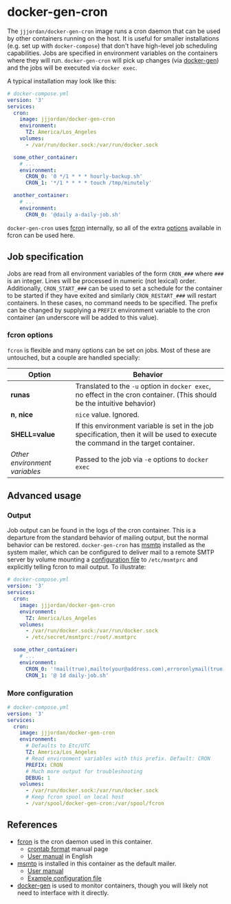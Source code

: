 # docker-gen-cron
The `jjjordan/docker-gen-cron` image runs a cron daemon that can be used by
other containers running on the host.  It is useful for smaller
installations (e.g.  set up with `docker-compose`) that don't have
high-level job scheduling capabilities.  Jobs are specified in environment
variables on the containers where they will run.  `docker-gen-cron` will
pick up changes (via [docker-gen](https://github.com/jwilder/docker-gen))
and the jobs will be executed via `docker exec`.

A typical installation may look like this:

```yaml
# docker-compose.yml
version: '3'
services:
  cron:
    image: jjjordan/docker-gen-cron
    environment:
      TZ: America/Los_Angeles
    volumes:
      - /var/run/docker.sock:/var/run/docker.sock

  some_other_container:
    # ...
    environment:
      CRON_0: '0 */1 * * * hourly-backup.sh'
      CRON_1: '*/1 * * * * touch /tmp/minutely'

  another_container:
    # ...
    environment:
      CRON_0: '@daily a-daily-job.sh'
```

`docker-gen-cron` uses [fcron](http://fcron.free.fr/) internally, so all of
the extra [options](http://fcron.free.fr/doc/en/fcrontab.5.html) available
in fcron can be used here.

## Job specification
Jobs are read from all environment variables of the form `CRON_###` where
`###` is an integer.  Lines will be processed in numeric (not lexical)
order.  Additionally, `CRON_START_###` can be used to set a schedule for the
container to be started if they have exited and similarly `CRON_RESTART_###`
will restart containers.  In these cases, no command needs to be specified. 
The prefix can be changed by supplying a `PREFIX` environment variable to
the cron container (an underscore will be added to this value).

### fcron options
`fcron` is flexible and many options can be set on jobs.  Most of these are
untouched, but a couple are handled specially:

| Option | Behavior |
| ------ | ------------- |
| **runas** | Translated to the `-u` option in `docker exec`, no effect in the cron container. (This should be the intuitive behavior) |
| **n**, **nice** | `nice` value. Ignored. |
| **SHELL=value** | If this environment variable is set in the job specification, then it will be used to execute the command in the target container. |
| *Other environment variables* | Passed to the job via `-e` options to `docker exec` |

## Advanced usage

### Output
Job output can be found in the logs of the cron container.  This is a
departure from the standard behavior of mailing output, but the normal
behavior can be restored.  `docker-gen-cron` has
[msmtp](https://marlam.de/msmtp/) installed as the system mailer, which can
be configured to deliver mail to a remote SMTP server by volume mounting a
[configuration file](https://marlam.de/msmtp/msmtprc.txt) to
`/etc/msmtprc` and explicitly telling fcron to mail output.  To
illustrate:

```yaml
# docker-compose.yml
version: '3'
services:
  cron:
    image: jjjordan/docker-gen-cron
    environment:
      TZ: America/Los_Angeles
    volumes:
      - /var/run/docker.sock:/var/run/docker.sock
      - /etc/secret/msmtprc:/root/.msmtprc

  some_other_container:
    # ...
    environment:
      CRON_0: '!mail(true),mailto(your@address.com),erroronlymail(true)'
      CRON_1: '@ 1d daily-job.sh'
```

### More configuration
```yaml
# docker-compose.yml
version: '3'
services:
  cron:
    image: jjjordan/docker-gen-cron
    environment:
      # Defaults to Etc/UTC
      TZ: America/Los_Angeles
      # Read environment variables with this prefix. Default: CRON
      PREFIX: CRON
      # Much more output for troubleshooting
      DEBUG: 1
    volumes:
      - /var/run/docker.sock:/var/run/docker.sock
      # Keep fcron spool on local host
      - /var/spool/docker-gen-cron:/var/spool/fcron
```

## References
* [fcron](http://fcron.free.fr/) is the cron daemon used in this container.
  * [crontab format](http://fcron.free.fr/doc/en/fcrontab.5.html) manual page
  * [User manual](http://fcron.free.fr/doc/en/index.html) in English
* [msmtp](https://marlam.de/msmtp/) is installed in this container as the default mailer.
  * [User manual](https://marlam.de/msmtp/msmtp.html)
  * [Example configuration file](https://marlam.de/msmtp/msmtp.html#Examples)
* [docker-gen](https://github.com/jwilder/docker-gen) is used to monitor containers, though you will likely not need to interface with it directly.
